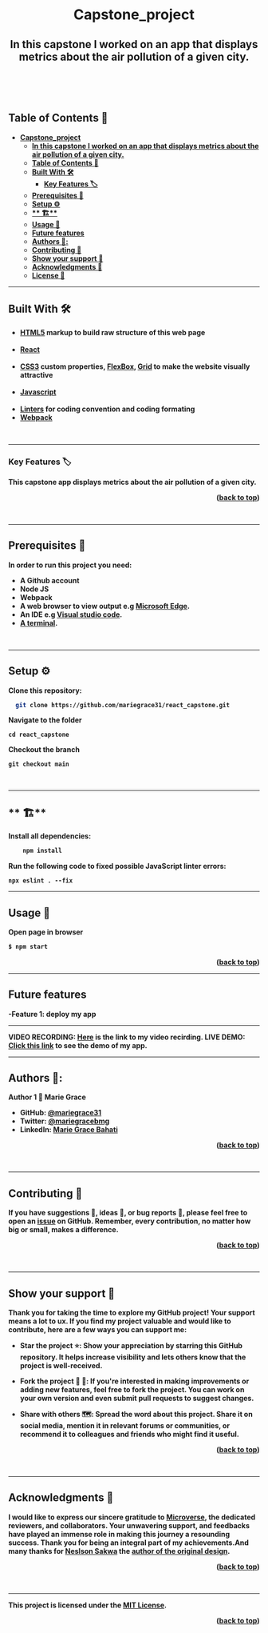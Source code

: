 <a name="readme-top"></a>

<div align="center">

#  **Capstone_project**
In this capstone I worked on an app that displays metrics about the air pollution of a given city.
---
  <br/>
  <br/>
  <br/>
</div>

<!-- TABLE OF CONTENTS -->
## <b>Table of Contents 📗
- [**Capstone\_project**](#capstone_project)
  - [In this capstone I worked on an app that displays metrics about the air pollution of a given city.](#in-this-capstone-i-worked-on-an-app-that-displays-metrics-about-the-air-pollution-of-a-given-city)
  - [Table of Contents 📗](#table-of-contents-)
  - [**Built With 🛠**](#built-with-)
    - [**Key Features 🏷️** ](#key-features-️-)
  - [**Prerequisites 🧱**](#prerequisites-)
  - [**Setup ⚙️**](#setup-️)
  - [\*\* 🏗️\*\*](#-️)
  - [**Usage 📂**](#usage-)
  - [**Future features**](#future-features)
  - [**Authors 👤**:](#authors-)
  - [**Contributing 🤝**](#contributing-)
  - [**Show your support 🌟**](#show-your-support-)
  - [**Acknowledgments 🙏**](#acknowledgments-)
  - [License 📝](#license-)

---
<!-- BUILT WITH -->
## **Built With 🛠**<a name="built-with"></a><br>

  <ul>
    <li><a href="https://developer.mozilla.org/en-US/docs/Web/HTML">HTML5</a> markup to build raw structure of this web page</li><br>
    <li><a href="https://react.dev/">React</a></li><br>
    <li><a href="https://developer.mozilla.org/en-US/docs/Web/CSS">CSS3</a> custom properties, <a href="https://css-tricks.com/snippets/css/a-guide-to-flexbox/">FlexBox</a>, <a href="https://www.w3schools.com/css/css_grid.asp">Grid</a> to make the website visually attractive</li><br>
    <li><a href="https://reactjs.org/">Javascript</a></li><br>
    <li><a href="https://mozilla.github.io/addons-linter/">Linters</a> for coding convention and coding formating</li>
    <li><a href="https://webpack.js.org">Webpack</a></li>
  </ul>

<br>

---
<!-- KEY FEATURES -->
### **Key Features 🏷️** <a name="key-features"></a>

This capstone app displays metrics about the air pollution of a given city.
<p align="right">(<a href="#readme-top">back to top</a>)</p>
<br>

---
<!-- PREREQUISITIES -->
## **Prerequisites 🧱**<a name="prerequisites"></a>

In order to run this project you need:

- A Github account
- Node JS
- Webpack
- A web browser to view output e.g [Microsoft Edge](https://www.microsoft.com/en-us/edge).
- An IDE e.g [Visual studio code](https://code.visualstudio.com/).
- [A terminal](https://code.visualstudio.com/docs/terminal/basics).

<br>

---
<!-- SETUP -->
## **Setup ⚙️**<a name="setup"></a>

Clone this repository:<br>
```sh
  git clone https://github.com/mariegrace31/react_capstone.git

```
Navigate to the folder
```
cd react_capstone
```
Checkout the branch
```
git checkout main
```
<br>

---
<!-- INSTALL -->
## ** 🏗️**<a name="install"></a>

Install all dependencies:

```sh
    npm install
```
Run the following code to fixed possible JavaScript linter errors:
```
npx eslint . --fix
```

---
<!-- USAGE -->
## **Usage 📂**<a name="usage"></a>
Open page in browser
```sh
$ npm start
```
<p align="right">(<a href="#readme-top">back to top</a>)</p>

---
<!-- Future features -->
## **Future features**<a name="Future-fetures"></a>
-Feature 1: deploy my app

---
<!-- Live demo -->
VIDEO RECORDING: [Here](https://www.loom.com/share/f3ba5e52bafd4004af333a5a1dcc3c89?sid=1d2fb7ac-b2c8-41e6-821a-0066bc310396) is the link to my video recirding.
LIVE DEMO: [Click this link](https://myreactcapstone.netlify.app/) to see the demo of my app.

---
<!-- AUTHORS -->
## **Authors 👤**<a name="author"></a>:
**Author 1**
👤 **Marie Grace**

- GitHub: [@mariegrace31](https://github.com/mariegrace31)
- Twitter: [@mariegracebmg](https://twitter.com/mariegracebmg)
- LinkedIn: [Marie Grace Bahati](https://linkedin.com/in/marie-gr%C3%A2ce-bahati-546765224)


<p align="right">(<a href="#readme-top">back to top</a>)</p>

<br>

---
<!-- CONTRIBUTING -->
## **Contributing 🤝**<a name="contributing"></a>

If you have suggestions 📝, ideas 🤔, or bug reports 🐛, please feel free to open an [issue](https://github.com/mariegrace31/react_capstone/issues) on GitHub.
Remember, every contribution, no matter how big or small, makes a difference.

<p align="right">(<a href="#readme-top">back to top</a>)</p>

<br>

---
<!-- SUPPORT -->
## **Show your support 🌟**<a name="support"></a>

Thank you for taking the time to explore my GitHub project! Your support means a lot to ux. If you find my project valuable and would like to contribute, here are a few ways you can support me:

 - **Star the project ⭐️**: Show your appreciation by starring this GitHub repository. It helps increase visibility and lets others know that the project is well-received.

 - **Fork the project 🍴 🎣**: If you're interested in making improvements or adding new features, feel free to fork the project. You can work on your own version and even submit pull requests to suggest changes.

 - **Share with others 🗺️**: Spread the word about this project. Share it on social media, mention it in relevant forums or communities, or recommend it to colleagues and friends who might find it useful.

<p align="right">(<a href="#readme-top">back to top</a>)</p>

<br>

---
<!-- ACKNOWLEDGEMENTS -->
## **Acknowledgments 🙏**<a name="acknowledgements"></a>

I would like to express our sincere gratitude to [Microverse](https://github.com/microverseinc), the dedicated reviewers, and collaborators. Your unwavering support, and feedbacks have played an immense role in making this journey a resounding success. Thank you for being an integral part of my achievements.And many thanks for [Neslson Sakwa](https://www.behance.net/sakwadesignstudio) the [author of the original design](https://www.behance.net/gallery/31579789/Ballhead-App-(Free-PSDs)).

<p align="right">(<a href="#readme-top">back to top</a>)</p>

<br>

---
<!-- LICENCE -->
This project is licensed under the [MIT License](./LICENSE).

<p align="right">(<a href="#readme-top">back to top</a>)</p>
